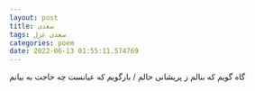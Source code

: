 ```yaml
---
layout: post
title: سعدی
tags: سعدی غزل
categories: poem
date: 2022-06-13 01:55:11.574769
---
```


گاه گویم که بنالم ز پریشانی حالم / بازگویم که عیانست چه حاجت به بیانم
